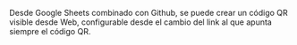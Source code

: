 Desde Google Sheets combinado con Github, se puede crear un código QR visible desde Web, configurable desde el cambio del link al que apunta siempre el código QR. 
